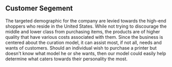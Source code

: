 ## Customer Segement

The targeted demographic for the company are levied towards the high-end shoppers who reside in the United States. While not trying to discourage the middle and lower class from purchasing items, the products are of higher quality that have various costs associated with them. Since the business is centered about the curation model, it can assist most, if not all, needs and wants of customers. Should an individual wish to purchase a printer but doesn't know what model he or she wants, then our model could easily help determine what caters towards their personality the most.  
